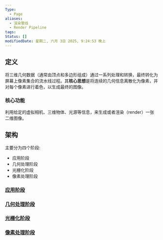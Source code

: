 ```yaml
---
Type:
  - Page
aliases:
  - 渲染管线
  - Render Pipeline
tags: 
Status: []
modifiedDate: 星期二, 六月 3日 2025, 9:24:53 晚上
---
```


## 定义

将三维几何数据（通常由顶点和多边形组成）通过一系列处理和转换，最终转化为屏幕上像素集合的流水线过程。其**核心思想**是将连续的几何信息离散化为像素，并对每个像素进行着色，以生成最终的图像。

### 核心功能

利用给定的虚拟相机、三维物体、光源等信息，来生成或者渲染（render）一张二维图像。

## 架构

主要分为四个阶段:
- 应用阶段
- 几何处理阶段
- 光栅化阶段
- 像素处理阶段

### [应用阶段](应用阶段.md)

### [几何处理阶段](几何处理阶段.md)

### [光栅化阶段](光栅化阶段.md)

### [像素处理阶段](像素处理阶段.md)
